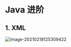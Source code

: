 # Java 进阶

## 1. XML

![image-20210218125309422](C:\Users\LiaoLong\AppData\Roaming\Typora\typora-user-images\image-20210218125309422.png)